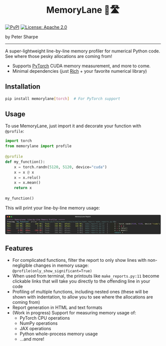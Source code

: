 <h1 align="center"> MemoryLane 💾🛣️ </h1>

[![PyPI](https://img.shields.io/pypi/v/memorylane.svg)](https://pypi.python.org/pypi/memorylane)
[![License: Apache 2.0](https://img.shields.io/badge/License-Apache%202.0-brightgreen.svg)](https://opensource.org/license/apache-2-0)

by Peter Sharpe

-----

A super-lightweight line-by-line memory profiler for numerical Python code. See where those pesky allocations are coming from!
* Supports [PyTorch](https://pytorch.org/) CUDA memory measurement, and more to come.
* Minimal dependencies (just [Rich](https://github.com/Textualize/rich) + your favorite numerical library)

## Installation

```bash
pip install memorylane[torch]  # For PyTorch support
```

## Usage

To use MemoryLane, just import it and decorate your function with `@profile`:

```python
import torch
from memorylane import profile

@profile
def my_function():
    x = torch.randn(5120, 5120, device="cuda")
    x = x @ x
    x = x.relu()
    x = x.mean()
    return x

my_function()
```

This will print your line-by-line memory usage:

![terminal](./examples/make_report/memorylane_report.svg)

## Features

* For complicated functions, filter the report to only show lines with non-negligible changes in memory usage: `@profile(only_show_significant=True)`
* When used from terminal, the printouts like `make_reports.py:11` become clickable links that will take you directly to the offending line in your code
* Profiling of multiple functions, including nested ones (these will be shown with indentation, to allow you to see where the allocations are coming from)
* Report generation in HTML and text formats
* (Work in progress) Support for measuring memory usage of:
    * PyTorch CPU operations
    * NumPy operations
    * JAX operations
    * Python whole-process memory usage
    * ...and more!

